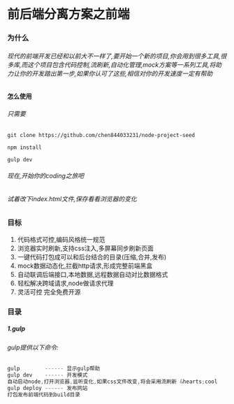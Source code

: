 # 前后端分离方案之前端
### 为什么
###### 现代的前端开发已经和以前大不一样了,要开始一个新的项目,你会用到很多工具,很多库,而这个项目包含代码控制,流刷新,自动化管理,mock方案等一系列工具,将助力让你的开发踏出第一步,如果你认可了这些,相信对你的开发速度一定有帮助
#### 怎么使用
###### 只需要

    git clone https://github.com/chen844033231/node-project-seed
	
    npm install
	
    gulp dev
###### 现在,开始你的coding之旅吧
###### 试着改下index.html文件,保存看看浏览器的变化
### 目标
1. 代码格式可控,编码风格统一规范
2. 浏览器实时刷新,支持css注入,多屏幕同步刷新页面
3. 一键代码打包成可以和后台结合的目录(压缩,合并,发布)
4. mock数据动态化,拦截http请求,形成完整前端黑盒
5. 自动联调后端接口,本地数据,远程数据自动对比数据格式
6. 轻松解决跨域请求,node做请求代理
7. 灵活可控 完全免费开源
### 目录
##### 1.gulp
###### gulp提供以下命令:
```javascript
gulp        ------ 显示gulp帮助
gulp dev    ------ 开发模式
自动启动node,打开浏览器,监听变化,如果css文件改变,将会采用流刷新 &hearts;cool
gulp deploy ------ 发布网站
打包发布前端代码到build目录
```
